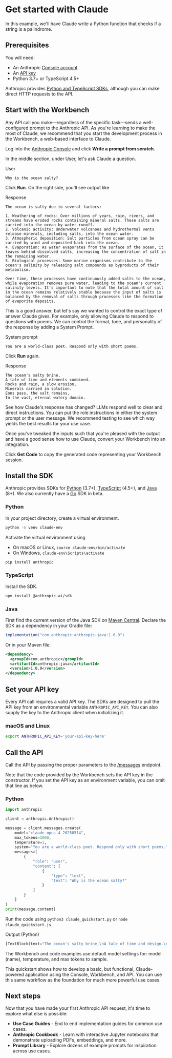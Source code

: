# Get started with Claude

In this example, we'll have Claude write a Python function that checks if a string is a palindrome.

## Prerequisites

You will need:

- An Anthropic [Console account](https://console.anthropic.com/)
- An [API key](https://console.anthropic.com/settings/keys)
- Python 3.7+ or TypeScript 4.5+

Anthropic provides [Python and TypeScript SDKs](https://docs.anthropic.com/en/api/client-sdks), although you can make direct HTTP requests to the API.

## Start with the Workbench

Any API call you make—regardless of the specific task—sends a well-configured prompt to the Anthropic API. As you're learning to make the most of Claude, we recommend that you start the development process in the Workbench, a web-based interface to Claude.

Log into the [Anthropic Console](https://console.anthropic.com/) and click **Write a prompt from scratch**.

In the middle section, under User, let's ask Claude a question.

User

```text
Why is the ocean salty?
```

Click **Run**. On the right side, you'll see output like

Response

```text
The ocean is salty due to several factors:

1. Weathering of rocks: Over millions of years, rain, rivers, and streams have eroded rocks containing mineral salts. These salts are carried into the ocean by water runoff.
2. Volcanic activity: Underwater volcanoes and hydrothermal vents release minerals, including salts, into the ocean water.
3. Atmospheric deposition: Salt particles from ocean spray can be carried by wind and deposited back into the ocean.
4. Evaporation: As water evaporates from the surface of the ocean, it leaves behind dissolved salts, increasing the concentration of salt in the remaining water.
5. Biological processes: Some marine organisms contribute to the ocean's salinity by releasing salt compounds as byproducts of their metabolism.

Over time, these processes have continuously added salts to the ocean, while evaporation removes pure water, leading to the ocean's current salinity levels. It's important to note that the total amount of salt in the ocean remains relatively stable because the input of salts is balanced by the removal of salts through processes like the formation of evaporite deposits.
```

This is a good answer, but let's say we wanted to control the exact type of answer Claude gives. For example, only allowing Claude to respond to questions with poems. We can control the format, tone, and personality of the response by adding a System Prompt.

System prompt

```text
You are a world-class poet. Respond only with short poems.
```

Click **Run** again.

Response

```text
The ocean's salty brine,
A tale of time and elements combined.
Rocks and rain, a slow erosion,
Minerals carried in solution.
Eons pass, the salt remains,
In the vast, eternal watery domain.
```

See how Claude's response has changed? LLMs respond well to clear and direct instructions. You can put the role instructions in either the system prompt or the user message. We recommend testing to see which way yields the best results for your use case.

Once you've tweaked the inputs such that you're pleased with the output and have a good sense how to use Claude, convert your Workbench into an integration.

Click **Get Code** to copy the generated code representing your Workbench session.

## Install the SDK

Anthropic provides SDKs for [Python](https://pypi.org/project/anthropic/) (3.7+), [TypeScript](https://www.npmjs.com/package/@anthropic-ai/sdk) (4.5+), and [Java](https://central.sonatype.com/artifact/com.anthropic/anthropic-java/) (8+). We also currently have a [Go](https://pkg.go.dev/github.com/anthropics/anthropic-sdk-go) SDK in beta.

### Python

In your project directory, create a virtual environment.

```bash
python -m venv claude-env
```

Activate the virtual environment using

- On macOS or Linux, `source claude-env/bin/activate`
- On Windows, `claude-env\Scripts\activate`

```bash
pip install anthropic
```

### TypeScript

Install the SDK.

```bash
npm install @anthropic-ai/sdk
```

### Java

First find the current version of the Java SDK on [Maven Central](https://central.sonatype.com/artifact/com.anthropic/anthropic-java).
Declare the SDK as a dependency in your Gradle file:

```gradle
implementation("com.anthropic:anthropic-java:1.0.0")
```

Or in your Maven file:

```xml
<dependency>
  <groupId>com.anthropic</groupId>
  <artifactId>anthropic-java</artifactId>
  <version>1.0.0</version>
</dependency>
```

## Set your API key

Every API call requires a valid API key. The SDKs are designed to pull the API key from an environmental variable `ANTHROPIC_API_KEY`. You can also supply the key to the Anthropic client when initializing it.

### macOS and Linux

```bash
export ANTHROPIC_API_KEY='your-api-key-here'
```

## Call the API

Call the API by passing the proper parameters to the [/messages](https://docs.anthropic.com/en/api/messages) endpoint.

Note that the code provided by the Workbench sets the API key in the constructor. If you set the API key as an environment variable, you can omit that line as below.

### Python

```python
import anthropic

client = anthropic.Anthropic()

message = client.messages.create(
    model="claude-opus-4-20250514",
    max_tokens=1000,
    temperature=1,
    system="You are a world-class poet. Respond only with short poems.",
    messages=[
        {
            "role": "user",
            "content": [
                {
                    "type": "text",
                    "text": "Why is the ocean salty?"
                }
            ]
        }
    ]
)
print(message.content)
```

Run the code using `python3 claude_quickstart.py` or `node claude_quickstart.js`.

Output (Python)

```python
[TextBlock(text="The ocean's salty brine,\nA tale of time and design.\nRocks and rivers, their minerals shed,\nAccumulating in the ocean's bed.\nEvaporation leaves salt behind,\nIn the vast waters, forever enshrined.", type='text')]
```

The Workbench and code examples use default model settings for: model (name), temperature, and max tokens to sample.

This quickstart shows how to develop a basic, but functional, Claude-powered application using the Console, Workbench, and API. You can use this same workflow as the foundation for much more powerful use cases.

## Next steps

Now that you have made your first Anthropic API request, it's time to explore what else is possible:

- **Use Case Guides** - End to end implementation guides for common use cases.
- **Anthropic Cookbook** - Learn with interactive Jupyter notebooks that demonstrate uploading PDFs, embeddings, and more.
- **Prompt Library** - Explore dozens of example prompts for inspiration across use cases.